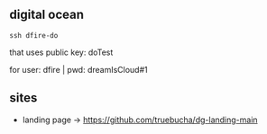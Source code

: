 ## digital ocean

```
ssh dfire-do 
```
that uses public key: doTest

for user: dfire | pwd: dreamIsCloud#1

## sites

* landing page -> https://github.com/truebucha/dg-landing-main 

